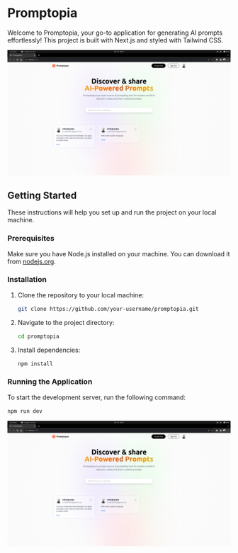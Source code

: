 # Promptopia

Welcome to Promptopia, your go-to application for generating AI prompts effortlessly! This project is built with Next.js and styled with Tailwind CSS.

![Promptopia Screenshot](public/assets/images/ss.jpeg)

## Getting Started

These instructions will help you set up and run the project on your local machine.

### Prerequisites

Make sure you have Node.js installed on your machine. You can download it from [nodejs.org](https://nodejs.org/).

### Installation

1. Clone the repository to your local machine:

   ```bash
   git clone https://github.com/your-username/promptopia.git
   ```

2. Navigate to the project directory:

   ```bash
   cd promptopia
   ```

3. Install dependencies:

   ```bash
   npm install
   ```

### Running the Application

To start the development server, run the following command:

```bash
npm run dev
```

![Promptopia Screenshot](public/assets/images/ss.jpeg)
